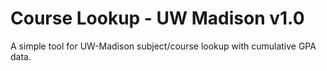 # Course Lookup - UW Madison v1.0
A simple tool for UW-Madison subject/course lookup with cumulative GPA data.
